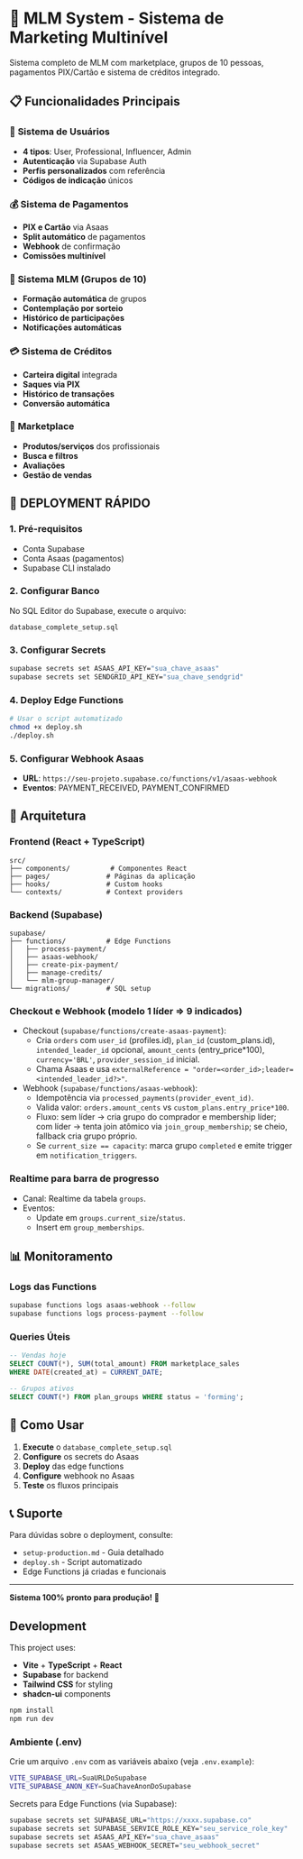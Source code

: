 # 🚀 MLM System - Sistema de Marketing Multinível

Sistema completo de MLM com marketplace, grupos de 10 pessoas, pagamentos PIX/Cartão e sistema de créditos integrado.

## 📋 Funcionalidades Principais

### 🔐 **Sistema de Usuários**
- **4 tipos**: User, Professional, Influencer, Admin
- **Autenticação** via Supabase Auth
- **Perfis personalizados** com referência
- **Códigos de indicação** únicos

### 💰 **Sistema de Pagamentos**
- **PIX e Cartão** via Asaas
- **Split automático** de pagamentos
- **Webhook** de confirmação
- **Comissões multinível**

### 👥 **Sistema MLM (Grupos de 10)**
- **Formação automática** de grupos
- **Contemplação por sorteio** 
- **Histórico de participações**
- **Notificações automáticas**

### 💳 **Sistema de Créditos**
- **Carteira digital** integrada
- **Saques via PIX**
- **Histórico de transações**
- **Conversão automática**

### 🛒 **Marketplace**
- **Produtos/serviços** dos profissionais
- **Busca e filtros**
- **Avaliações**
- **Gestão de vendas**

## 🚀 **DEPLOYMENT RÁPIDO**

### **1. Pré-requisitos**
- Conta Supabase
- Conta Asaas (pagamentos)
- Supabase CLI instalado

### **2. Configurar Banco**
No SQL Editor do Supabase, execute o arquivo:
```
database_complete_setup.sql
```

### **3. Configurar Secrets**
```bash
supabase secrets set ASAAS_API_KEY="sua_chave_asaas"
supabase secrets set SENDGRID_API_KEY="sua_chave_sendgrid"
```

### **4. Deploy Edge Functions**
```bash
# Usar o script automatizado
chmod +x deploy.sh
./deploy.sh
```

### **5. Configurar Webhook Asaas**
- **URL**: `https://seu-projeto.supabase.co/functions/v1/asaas-webhook`
- **Eventos**: PAYMENT_RECEIVED, PAYMENT_CONFIRMED

## 🔧 **Arquitetura**

### **Frontend (React + TypeScript)**
```
src/
├── components/          # Componentes React
├── pages/              # Páginas da aplicação  
├── hooks/              # Custom hooks
└── contexts/           # Context providers
```

### **Backend (Supabase)**
```
supabase/
├── functions/          # Edge Functions
│   ├── process-payment/        
│   ├── asaas-webhook/         
│   ├── create-pix-payment/    
│   ├── manage-credits/        
│   └── mlm-group-manager/     
└── migrations/         # SQL setup
```

### Checkout e Webhook (modelo 1 líder ⇒ 9 indicados)

- Checkout (`supabase/functions/create-asaas-payment`):
  - Cria `orders` com `user_id` (profiles.id), `plan_id` (custom_plans.id), `intended_leader_id` opcional, `amount_cents` (entry_price*100), `currency='BRL'`, `provider_session_id` inicial.
  - Chama Asaas e usa `externalReference = "order=<order_id>;leader=<intended_leader_id?>"`.
- Webhook (`supabase/functions/asaas-webhook`):
  - Idempotência via `processed_payments(provider_event_id)`.
  - Valida valor: `orders.amount_cents` vs `custom_plans.entry_price*100`.
  - Fluxo: sem líder → cria grupo do comprador e membership líder; com líder → tenta join atômico via `join_group_membership`; se cheio, fallback cria grupo próprio.
  - Se `current_size == capacity`: marca grupo `completed` e emite trigger em `notification_triggers`.

### Realtime para barra de progresso

- Canal: Realtime da tabela `groups`.
- Eventos:
  - Update em `groups.current_size`/`status`.
  - Insert em `group_memberships`.

## 📊 **Monitoramento**

### **Logs das Functions**
```bash
supabase functions logs asaas-webhook --follow
supabase functions logs process-payment --follow
```

### **Queries Úteis**
```sql
-- Vendas hoje
SELECT COUNT(*), SUM(total_amount) FROM marketplace_sales 
WHERE DATE(created_at) = CURRENT_DATE;

-- Grupos ativos  
SELECT COUNT(*) FROM plan_groups WHERE status = 'forming';
```

## 🎯 **Como Usar**

1. **Execute** o `database_complete_setup.sql`
2. **Configure** os secrets do Asaas
3. **Deploy** das edge functions  
4. **Configure** webhook no Asaas
5. **Teste** os fluxos principais

## 📞 **Suporte**

Para dúvidas sobre o deployment, consulte:
- `setup-production.md` - Guia detalhado
- `deploy.sh` - Script automatizado
- Edge Functions já criadas e funcionais

---

**Sistema 100% pronto para produção! 🎉**

## Development

This project uses:
- **Vite** + **TypeScript** + **React** 
- **Supabase** for backend
- **Tailwind CSS** for styling
- **shadcn-ui** components

```bash
npm install
npm run dev
```

### Ambiente (.env)

Crie um arquivo `.env` com as variáveis abaixo (veja `.env.example`):

```bash
VITE_SUPABASE_URL=SuaURLDoSupabase
VITE_SUPABASE_ANON_KEY=SuaChaveAnonDoSupabase
```

Secrets para Edge Functions (via Supabase):

```bash
supabase secrets set SUPABASE_URL="https://xxxx.supabase.co"
supabase secrets set SUPABASE_SERVICE_ROLE_KEY="seu_service_role_key"
supabase secrets set ASAAS_API_KEY="sua_chave_asaas"
supabase secrets set ASAAS_WEBHOOK_SECRET="seu_webhook_secret"
```
